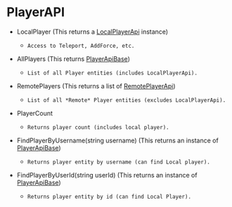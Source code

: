# PlayerAPI

- LocalPlayer (This returns a [LocalPlayerApi](player-api-local.md) instance)
  - `Access to Teleport, AddForce, etc.`

- AllPlayers (This returns [PlayerApiBase](player-api-base.md))
  - `List of all Player entities (includes LocalPlayerApi).`

- RemotePlayers (This returns a list of [RemotePlayerApi](player-api-remote.md))
  - `List of all *Remote* Player entities (excludes LocalPlayerApi).`

- PlayerCount
  - `Returns player count (includes local player).`

- FindPlayerByUsername(string username) (This returns an instance of [PlayerApiBase](player-api-base.md))
  - `Returns player entity by username (can find Local player).`

- FindPlayerByUserId(string userId) (This returns an instance of [PlayerApiBase](player-api-base.md))
  - `Returns player entity by id (can find Local Player).`
